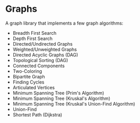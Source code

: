 # Graphs
A graph library that implements a few graph algorithms:  
- Breadth First Search
- Depth First Search
- Directed/Undirected Graphs
- Weighted/Unweighted Graphs
- Directed Acyclic Graphs (DAG)
- Topological Sorting (DAG)
- Connected Components
- Two-Coloring
- Bipartite Graph
- Finding Cycles
- Articulated Vertices
- Minimum Spanning Tree (Prim's Algorithm)
- Minimum Spanning Tree (Kruskal's Algorithm)
- Minimum Spanning Tree (Kruskal's Union-Find Algorithm)
- Union-Find
- Shortest Path (Dijkstra)

